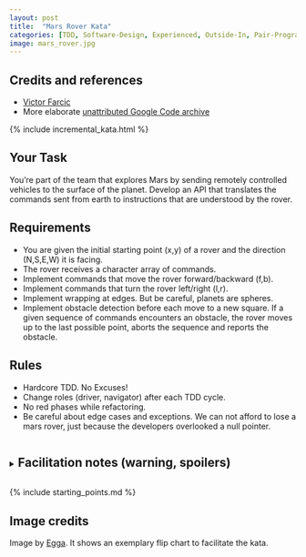 ```yaml
---
layout: post
title:  "Mars Rover Kata"
categories: [TDD, Software-Design, Experienced, Outside-In, Pair-Programming, SOLID Principles]
image: mars_rover.jpg
---
```


## Credits and references

- [Victor Farcic](https://technologyconversations.com/2014/10/17/java-tutorial-through-katas-mars-rover/)
- More elaborate [unattributed Google Code archive](https://code.google.com/archive/p/marsrovertechchallenge/)

{% include incremental_kata.html %}

## Your Task
You’re part of the team that explores Mars by sending remotely controlled vehicles to the surface of the planet. Develop an API that translates the commands sent from earth to instructions that are understood by the rover.

## Requirements
* You are given the initial starting point (x,y) of a rover and the direction (N,S,E,W) it is facing.
* The rover receives a character array of commands.
* Implement commands that move the rover forward/backward (f,b).
* Implement commands that turn the rover left/right (l,r).
* Implement wrapping at edges. But be careful, planets are spheres. 
* Implement obstacle detection before each move to a new square. If a given sequence of commands encounters an obstacle, the rover moves up to the last possible point, aborts the sequence and reports the obstacle.

## Rules
* Hardcore TDD. No Excuses!
* Change roles (driver, navigator) after each TDD cycle.
* No red phases while refactoring.
* Be careful about edge cases and exceptions. We can not afford to lose a mars rover, just because the developers overlooked a null pointer.

<details markdown="1"><summary><h2 style="display: inline-block;">Facilitation notes (warning, spoilers)</h2></summary>
There are multiple solutions for the requirement of "wrapping around the edges". Depending on the background of your participants, they might have different understandings of the coordinate system. Previous experience doing this kata shows that misunderstandings, e.g. participants arriving with different mental models, can easily derail the kata and deflect from testing and designing. For facilitators, we recommend you work towards the participants aligning on which model to go by. 

It is most helpful to work with visualizations and spend some structured time exploring the problem and the options the participants present and highlight how they can all be valid solutions.

### Torus/Donut: Retaining euclidian geometry

Similar to games (think snake, pacman), where the player vanishes on the top and reappears on the bottom (vis versa for left & right), this might be a solution someone with a mental model based in maths/topology or games arrives at.

The implementation does not produce any new edge cases, but the mental model might be hard to align on. 

#### Example:

In a 4x4 grid (`x ∈ { 1, 2, 3, 4 }`, `y ∈ { 1, 2, 3, 4 }`) the following table shows the resulting position for a movement on the grid:


|  Initial Position \ Operation | x + 1 | x - 1 | y + 1 | y - 1|
| --- | --- | --- | --- | --- |
| (1, 1) | (2, 1) | (4, 1) | (1, 2) | **(1, 4)** | 
| (2, 1) | (3, 1) | (1, 1) | (2, 2) | **(2, 4)** |
| (2, 2) | (3, 2) | (1, 2) | (2, 3) | (2, 1) |
| (3, 1) | (4, 1) | (2, 1) | (3, 2) | (3, 4) |

Credit to [@drpicox](https://github.com/softwarecrafters/kata-log/pull/27) for providing an explanation for this model.


### Polar coordinate system: Thinking in maps and planets

This interpretation of the grid system lends itself to the concept of latitude and longitude. The sphere is sliced into an even number of latitudes (equidistant lines) and longitudes (evenly spaced lines from North to South pole)

![A visualization of polar coordinates for a 8X8 grid]({% link /images/mars_rover_kata_polar_coordinates.jpg %})

In this model, `X` and `Y` become abstract representations of longitudes and latitudes. 

While the model might be the first one people arrive at if they're coming from the mental models of planets and maps, it produces some significant edge cases that make this solution rather challenging:

Some potential challenges:

- The distance between two points of the grid is no longer the actual distance. (two points close the poles are closer to each other than two points on the equator)
- If the Poles can be represented through the coordinates, the behaviour at that point is undefined. E.g. at the North pole, the Mars Rover always faces South (by definition), but the direction it would move forward to is informed by the longitude it is facing. (e.g. `(x, 1)` for all `x ∈ {1, 2, 3, 4}` describes the same point, but a different point the mars rover will end on if it moves forward.)
- The geometry at the poles is no longer euclidian, e.g. the path you take at the pole to arrive back at the same position has three corners, where everywhere else it has four.
![The same visualization above, with two paths that end up at the same point highlighted. At the pole, the path has 3 corners, everywhere else it has 4 corners]({% link /images/mars_rover_kata_polar_coordinates_non_euclidian.jpg %})

This interpretation is vastly more complex, but can be tamed by constraining the solution to the following aspects:

- The number of latitudes and longitudes is the same and a multiple of 2
- `x` and `y` are positive integers. Positions not on the grid can not exist.
- The poles are not "on the grid". The rover moves "over" the pole but never rests on them.


#### Example

In a 4x4 grid (`x ∈ { 1, 2, 3, 4 }`, `y ∈ { 1, 2, 3, 4 }`) the following table shows the resulting position for a movement on the grid:

|  Initial Position \ Operation | x + 1 | x - 1 | y + 1 | y - 1|
| --- | --- | --- | --- | --- |
| (1, 1) | (2, 1) | (4, 1) | (1, 2) | **(3, 1)** |
| (2, 1) | (3, 1) | (1, 1) | (2, 2) | **(4, 1)** |
| (2, 2) | (3, 2) | (2, 1) | (2, 3) | (2, 1) |
| (3, 1) | (4, 1) | (2, 1) | (3, 2) | **(1, 1)** |


</details>  

{% include starting_points.md %}

## Image credits

Image by [Egga](https://github.com/eggstrema). It shows an exemplary flip chart to facilitate the kata.
